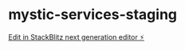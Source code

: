 # mystic-services-staging

[Edit in StackBlitz next generation editor ⚡️](https://stackblitz.com/~/github.com/resilient-owl/mystic-services-staging)